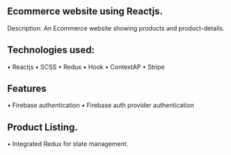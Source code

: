 ## Ecommerce website using Reactjs.

Description:
An Ecommerce website showing products and product-details.

## Technologies used:
• Reactjs
• SCSS
• Redux
• Hook
• ContextAP
• Stripe


## Features
• Firebase authentication
• Firebase auth provider authentication

## Product Listing.
• Integrated Redux for state management.


